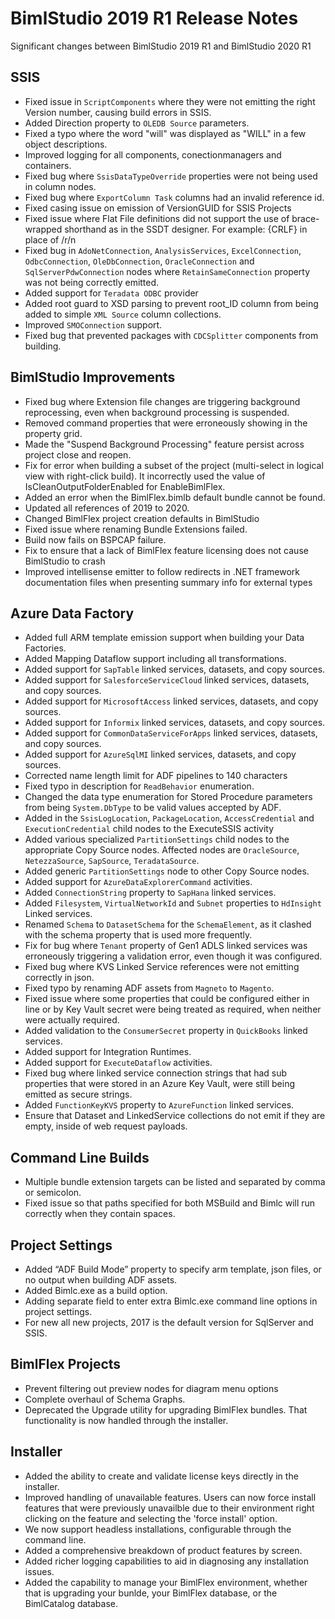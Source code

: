 # BimlStudio 2019 R1 Release Notes

Significant changes between BimlStudio 2019 R1 and BimlStudio 2020 R1

## SSIS
* Fixed issue in `ScriptComponents` where they were not emitting the right Version number, causing build errors in SSIS.
* Added Direction property to `OLEDB Source` parameters.
* Fixed a typo where the word "will" was displayed as "WILL" in a few object descriptions.
* Improved logging for all components, conectionmanagers and containers.
* Fixed bug where `SsisDataTypeOverride` properties were not being used in column nodes.
* Fixed bug where `ExportColumn Task` columns had an invalid reference id. 
* Fixed casing issue on emission of VersionGUID for SSIS Projects
* Fixed issue where Flat File definitions did not support the use of brace-wrapped shorthand as in the SSDT designer. For example: {CRLF} in place of /r/n
* Fixed bug in `AdoNetConnection`, `AnalysisServices`, `ExcelConnection`, `OdbcConnection`, `OleDbConnection`, `OracleConnection` and `SqlServerPdwConnection` nodes where `RetainSameConnection` property was not being correctly emitted.
* Added support for `Teradata ODBC` provider
* Added root guard to XSD parsing to prevent root_ID column from being added to simple `XML Source` column collections.
* Improved `SMOConnection` support.
* Fixed bug that prevented packages with `CDCSplitter` components from building.


## BimlStudio Improvements
* Fixed bug where Extension file changes are triggering background reprocessing, even when background processing is suspended.
* Removed command properties that were erroneously showing in the property grid.
* Made the "Suspend Background Processing" feature persist across project close and reopen.
* Fix for error when building a subset of the project (multi-select in logical view with right-click build). It incorrectly used the value of IsCleanOutputFolderEnabled for EnableBimlFlex.
* Added an error when the BimlFlex.bimlb default bundle cannot be found.
* Updated all references of 2019 to 2020.
* Changed BimlFlex project creation defaults in BimlStudio
* Fixed issue where renaming Bundle Extensions failed.
* Build now fails on BSPCAP failure.
* Fix to ensure that a lack of BimlFlex feature licensing does not cause BimlStudio to crash
* Improved intellisense emitter to follow redirects in .NET framework documentation files when presenting summary info for external types

## Azure Data Factory
* Added full ARM template emission support when building your Data Factories.
* Added Mapping Dataflow support including all transformations.
* Added support for `SapTable` linked services, datasets, and copy sources.
* Added support for `SalesforceServiceCloud` linked services, datasets, and copy sources.
* Added support for `MicrosoftAccess` linked services, datasets, and copy sources.
* Added support for `Informix` linked services, datasets, and copy sources.
* Added support for `CommonDataServiceForApps` linked services, datasets, and copy sources.
* Added support for `AzureSqlMI` linked services, datasets, and copy sources.
* Corrected name length limit for ADF pipelines to 140 characters
* Fixed typo in description for `ReadBehavior` enumeration.
* Changed the data type enumeration for Stored Procedure parameters from being `System.DbType` to be valid values accepted by ADF.
* Added in the `SsisLogLocation`, `PackageLocation`, `AccessCredential` and `ExecutionCredential` child nodes to the ExecuteSSIS activity
* Added various specialized `PartitionSettings` child nodes to the appropriate Copy Source nodes. Affected nodes are `OracleSource`, `NetezzaSource`, `SapSource`, `TeradataSource`.
* Added generic `PartitionSettings` node to other Copy Source nodes.
* Added support for `AzureDataExplorerCommand` activities.
* Added `ConnectionString` property to `SapHana` linked services.
* Added `Filesystem`, `VirtualNetworkId` and `Subnet` properties to `HdInsight` Linked services.
* Renamed `Schema` to `DatasetSchema` for the `SchemaElement`, as it clashed with the schema property that is used more frequently.
* Fix for bug where `Tenant` property of Gen1 ADLS linked services was erroneously triggering a validation error, even though it was configured.
* Fixed bug where KVS Linked Service references were not emitting correctly in json.
* Fixed typo by renaming ADF assets from `Magneto` to `Magento`.
* Fixed issue where some properties that could be configured either in line or by Key Vault secret were being treated as required, when neither were actually required.
* Added validation to the `ConsumerSecret` property in `QuickBooks` linked services.
* Added support for Integration Runtimes.
* Added support for `ExecuteDataflow` activities.
* Fixed bug where linked service connection strings that had sub properties that were stored in an Azure Key Vault, were still being emitted as secure strings.
* Added `FunctionKeyKVS` property to `AzureFunction` linked services.
* Ensure that Dataset and LinkedService collections do not emit if they are empty, inside of web request payloads.

## Command Line Builds

* Multiple bundle extension targets can be listed and separated by comma or semicolon.
* Fixed issue so that paths specified for both MSBuild and Bimlc will run correctly when they contain spaces.

## Project Settings

* Added “ADF Build Mode” property to specify arm template, json files, or no output when building ADF assets.
* Added Bimlc.exe as a build option.
* Adding separate field to enter extra Bimlc.exe command line options in project settings.
* For new all new projects, 2017 is the default version for SqlServer and SSIS.

## BimlFlex Projects

* Prevent filtering out preview nodes for diagram menu options
* Complete overhaul of Schema Graphs.
* Deprecated the Upgrade utility for upgrading BimlFlex bundles. That functionality is now handled through the installer.

## Installer

* Added the ability to create and validate license keys directly in the installer.
* Improved handling of unavailable features. Users can now force install features that were previously unavailble due to their environment right clicking on the feature and selecting the 'force install' option.
* We now support headless installations, configurable through the command line.
* Added a comprehensive breakdown of product features by screen.
* Added richer logging capabilities to aid in diagnosing any installation issues.
* Added the capability to manage your BimlFlex environment, whether that is upgrading your bunlde, your BimlFlex database, or the BimlCatalog database.

